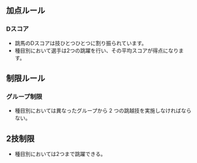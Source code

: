 ## 加点ルール

### Dスコア

- 跳馬のDスコアは技ひとつひとつに割り振られています。
- 種目別において選手は2つの跳躍を行い、その平均スコアが得点になります。

## 制限ルール

### グループ制限
- 種目別においては異なったグループから 2 つの跳越技を実施しなければならない。

## 2技制限

- 種目別においては2つまで跳躍できる。